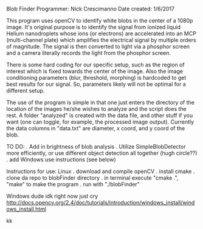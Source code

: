 Blob Finder
Programmer: Nick Crescimanno
Date created: 1/6/2017

This program uses openCV to identify white blobs in the center of a 1080p image. It's original purpose is to identify the signal from ionized liquid Helium nanodroplets whose ions (or electrons) are accelerated into an MCP (multi-channel plate) which amplifies the electrical signal by multiple orders of magnitude. The signal is then converted to light via a phosphor screen and a camera literally records the light from the phosphor screen. 

There is some hard coding for our specific setup, such as the region of interest which is fixed towards the center of the image. Also the image conditioning parameters (blur, threshold, morphing) is hardcoded to get best results for our signal. So, parameters likely will not be optimal for a different setup. 

The use of the program is simple in that one just enters the directory of the location of the images he/she wishes to analyze and the script does the rest. A folder "analyzed" is created with the data file, and other stuff if you want (one can toggle, for example, the processed image output). Currently the data columns in "data.txt" are diameter, x coord, and y coord of the blob. 

TO DO:
. Add in brightness of blob analysis
. Utilize SimpleBlobDetector more efficiently, or use different object detection all together (hugh circle??)
. add Windows use instructions (see below)

Instructions for use:
Linux 
. download and compile openCV
. install cmake
. clone da repo to blobFinder directory
. in terminal execute "cmake .", "make" to make the program
. run with "./blobFinder"

Windows
dude idk right now just cry http://docs.opencv.org/2.4/doc/tutorials/introduction/windows_install/windows_install.html

kk


